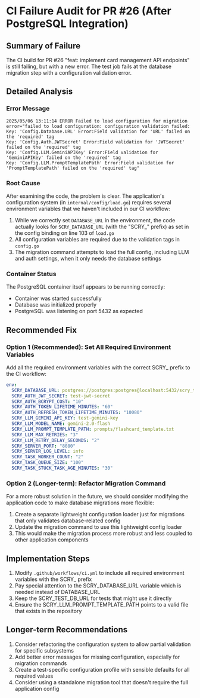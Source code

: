 # CI Failure Audit for PR #26 (After PostgreSQL Integration)

## Summary of Failure

The CI build for PR #26 "feat: implement card management API endpoints" is still failing, but with a new error. The test job fails at the database migration step with a configuration validation error.

## Detailed Analysis

### Error Message

```
2025/05/06 13:11:14 ERROR Failed to load configuration for migration error="failed to load configuration: configuration validation failed: Key: 'Config.Database.URL' Error:Field validation for 'URL' failed on the 'required' tag
Key: 'Config.Auth.JWTSecret' Error:Field validation for 'JWTSecret' failed on the 'required' tag
Key: 'Config.LLM.GeminiAPIKey' Error:Field validation for 'GeminiAPIKey' failed on the 'required' tag
Key: 'Config.LLM.PromptTemplatePath' Error:Field validation for 'PromptTemplatePath' failed on the 'required' tag"
```

### Root Cause

After examining the code, the problem is clear. The application's configuration system (in `internal/config/load.go`) requires several environment variables that we haven't included in our CI workflow:

1. While we correctly set `DATABASE_URL` in the environment, the code actually looks for `SCRY_DATABASE_URL` (with the "SCRY_" prefix) as set in the config binding on line 103 of `load.go`
2. All configuration variables are required due to the validation tags in `config.go`
3. The migration command attempts to load the full config, including LLM and auth settings, when it only needs the database settings

### Container Status

The PostgreSQL container itself appears to be running correctly:
- Container was started successfully
- Database was initialized properly
- PostgreSQL was listening on port 5432 as expected

## Recommended Fix

### Option 1 (Recommended): Set All Required Environment Variables

Add all the required environment variables with the correct SCRY_ prefix to the CI workflow:

```yaml
env:
  SCRY_DATABASE_URL: postgres://postgres:postgres@localhost:5432/scry_test?sslmode=disable
  SCRY_AUTH_JWT_SECRET: test-jwt-secret
  SCRY_AUTH_BCRYPT_COST: "10"
  SCRY_AUTH_TOKEN_LIFETIME_MINUTES: "60"
  SCRY_AUTH_REFRESH_TOKEN_LIFETIME_MINUTES: "10080"
  SCRY_LLM_GEMINI_API_KEY: test-gemini-key
  SCRY_LLM_MODEL_NAME: gemini-2.0-flash
  SCRY_LLM_PROMPT_TEMPLATE_PATH: prompts/flashcard_template.txt
  SCRY_LLM_MAX_RETRIES: "3"
  SCRY_LLM_RETRY_DELAY_SECONDS: "2"
  SCRY_SERVER_PORT: "8080"
  SCRY_SERVER_LOG_LEVEL: info
  SCRY_TASK_WORKER_COUNT: "2"
  SCRY_TASK_QUEUE_SIZE: "100"
  SCRY_TASK_STUCK_TASK_AGE_MINUTES: "30"
```

### Option 2 (Longer-term): Refactor Migration Command

For a more robust solution in the future, we should consider modifying the application code to make database migrations more flexible:

1. Create a separate lightweight configuration loader just for migrations that only validates database-related config
2. Update the migration command to use this lightweight config loader
3. This would make the migration process more robust and less coupled to other application components

## Implementation Steps

1. Modify `.github/workflows/ci.yml` to include all required environment variables with the SCRY_ prefix
2. Pay special attention to the SCRY_DATABASE_URL variable which is needed instead of DATABASE_URL
3. Keep the SCRY_TEST_DB_URL for tests that might use it directly
4. Ensure the SCRY_LLM_PROMPT_TEMPLATE_PATH points to a valid file that exists in the repository

## Longer-term Recommendations

1. Consider refactoring the configuration system to allow partial validation for specific subsystems
2. Add better error messages for missing configuration, especially for migration commands
3. Create a test-specific configuration profile with sensible defaults for all required values
4. Consider using a standalone migration tool that doesn't require the full application config
